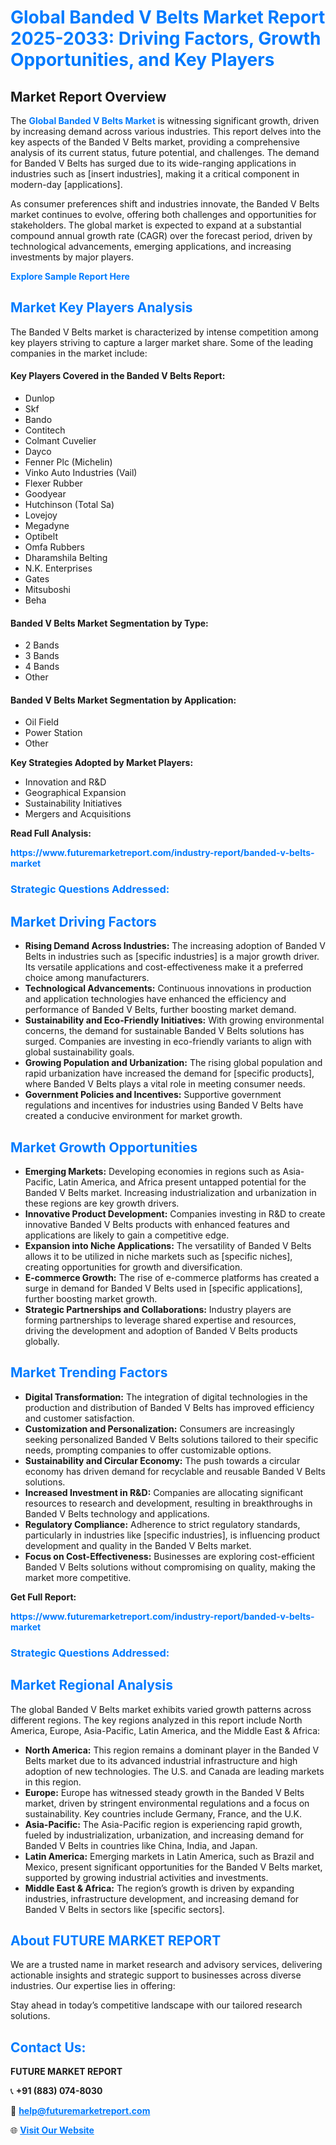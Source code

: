 <h1 style="color: #007BFF;">Global Banded V Belts Market Report 2025-2033: Driving Factors, Growth Opportunities, and Key Players</h1>

<section id="overview">
<h2>Market Report Overview</h2>
<p>The <a href="https://www.futuremarketreport.com/industry-report/banded-v-belts-market" style="color: #007BFF; text-decoration: none;"><strong>Global Banded V Belts Market</strong></a> is witnessing significant growth, driven by increasing demand across various industries. This report delves into the key aspects of the Banded V Belts market, providing a comprehensive analysis of its current status, future potential, and challenges. The demand for Banded V Belts has surged due to its wide-ranging applications in industries such as [insert industries], making it a critical component in modern-day [applications].</p>
<p>As consumer preferences shift and industries innovate, the Banded V Belts market continues to evolve, offering both challenges and opportunities for stakeholders. The global market is expected to expand at a substantial compound annual growth rate (CAGR) over the forecast period, driven by technological advancements, emerging applications, and increasing investments by major players.</p>
</section>

<section id="overview">
<p><a href="https://www.futuremarketreport.com/request-sample/reportId=31249" style="color: #007BFF; text-decoration: none;"><strong>Explore Sample Report Here</strong></a></p>
</section>

<section id="key-players">
<h2 style="color: #007BFF;">Market Key Players Analysis</h2>
<p>The Banded V Belts market is characterized by intense competition among key players striving to capture a larger market share. Some of the leading companies in the market include:</p>
<h4>Key Players Covered in the Banded V Belts Report:</h4>
<ul><li>Dunlop</li><li>Skf</li><li>Bando</li><li>Contitech</li><li>Colmant Cuvelier</li><li>Dayco</li><li>Fenner Plc (Michelin)</li><li>Vinko Auto Industries (Vail)</li><li>Flexer Rubber</li><li>Goodyear</li><li>Hutchinson (Total Sa)</li><li>Lovejoy</li><li>Megadyne</li><li>Optibelt</li><li>Omfa Rubbers</li><li>Dharamshila Belting</li><li>N.K. Enterprises</li><li>Gates</li><li>Mitsuboshi</li><li>Beha</li></ul>
<h4>Banded V Belts Market Segmentation by Type:</h4>
<ul><li>2 Bands</li><li>3 Bands</li><li>4 Bands</li><li>Other</li></ul>

<h4>Banded V Belts Market Segmentation by Application:</h4>
<ul><li>Oil Field</li><li>Power Station</li><li>Other</li></ul>
<p><strong>Key Strategies Adopted by Market Players:</strong></p>
<ul>
<li>Innovation and R&D</li>
<li>Geographical Expansion</li>
<li>Sustainability Initiatives</li>
<li>Mergers and Acquisitions</li>
</ul>
</section>

<section>
<p><strong>Read Full Analysis: </strong></p><a href="https://www.futuremarketreport.com/industry-report/banded-v-belts-market" style="color: #007BFF; text-decoration: none;"><strong>https://www.futuremarketreport.com/industry-report/banded-v-belts-market</strong></a>
<h3 style="color: #007BFF;">Strategic Questions Addressed:</h3>
</section>

<section id="driving-factors">
<h2 style="color: #007BFF;">Market Driving Factors</h2>
<ul>
<li><strong>Rising Demand Across Industries:</strong> The increasing adoption of Banded V Belts in industries such as [specific industries] is a major growth driver. Its versatile applications and cost-effectiveness make it a preferred choice among manufacturers.</li>
<li><strong>Technological Advancements:</strong> Continuous innovations in production and application technologies have enhanced the efficiency and performance of Banded V Belts, further boosting market demand.</li>
<li><strong>Sustainability and Eco-Friendly Initiatives:</strong> With growing environmental concerns, the demand for sustainable Banded V Belts solutions has surged. Companies are investing in eco-friendly variants to align with global sustainability goals.</li>
<li><strong>Growing Population and Urbanization:</strong> The rising global population and rapid urbanization have increased the demand for [specific products], where Banded V Belts plays a vital role in meeting consumer needs.</li>
<li><strong>Government Policies and Incentives:</strong> Supportive government regulations and incentives for industries using Banded V Belts have created a conducive environment for market growth.</li>
</ul>
</section>

<section id="growth-opportunities">
<h2 style="color: #007BFF;">Market Growth Opportunities</h2>
<ul>
<li><strong>Emerging Markets:</strong> Developing economies in regions such as Asia-Pacific, Latin America, and Africa present untapped potential for the Banded V Belts market. Increasing industrialization and urbanization in these regions are key growth drivers.</li>
<li><strong>Innovative Product Development:</strong> Companies investing in R&D to create innovative Banded V Belts products with enhanced features and applications are likely to gain a competitive edge.</li>
<li><strong>Expansion into Niche Applications:</strong> The versatility of Banded V Belts allows it to be utilized in niche markets such as [specific niches], creating opportunities for growth and diversification.</li>
<li><strong>E-commerce Growth:</strong> The rise of e-commerce platforms has created a surge in demand for Banded V Belts used in [specific applications], further boosting market growth.</li>
<li><strong>Strategic Partnerships and Collaborations:</strong> Industry players are forming partnerships to leverage shared expertise and resources, driving the development and adoption of Banded V Belts products globally.</li>
</ul>
</section>

<section id="trending-factors">
<h2 style="color: #007BFF;">Market Trending Factors</h2>
<ul>
<li><strong>Digital Transformation:</strong> The integration of digital technologies in the production and distribution of Banded V Belts has improved efficiency and customer satisfaction.</li>
<li><strong>Customization and Personalization:</strong> Consumers are increasingly seeking personalized Banded V Belts solutions tailored to their specific needs, prompting companies to offer customizable options.</li>
<li><strong>Sustainability and Circular Economy:</strong> The push towards a circular economy has driven demand for recyclable and reusable Banded V Belts solutions.</li>
<li><strong>Increased Investment in R&D:</strong> Companies are allocating significant resources to research and development, resulting in breakthroughs in Banded V Belts technology and applications.</li>
<li><strong>Regulatory Compliance:</strong> Adherence to strict regulatory standards, particularly in industries like [specific industries], is influencing product development and quality in the Banded V Belts market.</li>
<li><strong>Focus on Cost-Effectiveness:</strong> Businesses are exploring cost-efficient Banded V Belts solutions without compromising on quality, making the market more competitive.</li>
</ul>
</section>

<section>
<p><strong>Get Full Report: </strong></p><a href="https://www.futuremarketreport.com/industry-report/banded-v-belts-market" style="color: #007BFF; text-decoration: none;"><strong>https://www.futuremarketreport.com/industry-report/banded-v-belts-market</strong></a>
<h3 style="color: #007BFF;">Strategic Questions Addressed:</h3>
</section>


<section id="regional-analysis">
<h2 style="color: #007BFF;">Market Regional Analysis</h2>
<p>The global Banded V Belts market exhibits varied growth patterns across different regions. The key regions analyzed in this report include North America, Europe, Asia-Pacific, Latin America, and the Middle East & Africa:</p>
<ul>
<li><strong>North America:</strong> This region remains a dominant player in the Banded V Belts market due to its advanced industrial infrastructure and high adoption of new technologies. The U.S. and Canada are leading markets in this region.</li>
<li><strong>Europe:</strong> Europe has witnessed steady growth in the Banded V Belts market, driven by stringent environmental regulations and a focus on sustainability. Key countries include Germany, France, and the U.K.</li>
<li><strong>Asia-Pacific:</strong> The Asia-Pacific region is experiencing rapid growth, fueled by industrialization, urbanization, and increasing demand for Banded V Belts in countries like China, India, and Japan.</li>
<li><strong>Latin America:</strong> Emerging markets in Latin America, such as Brazil and Mexico, present significant opportunities for the Banded V Belts market, supported by growing industrial activities and investments.</li>
<li><strong>Middle East & Africa:</strong> The region’s growth is driven by expanding industries, infrastructure development, and increasing demand for Banded V Belts in sectors like [specific sectors].</li>
</ul>
</section>

<footer>
<h2 style="color: #007BFF;">About FUTURE MARKET REPORT</h2>
<p>We are a trusted name in market research and advisory services, delivering actionable insights and strategic support to businesses across diverse industries. Our expertise lies in offering:</p>

<p>Stay ahead in today’s competitive landscape with our tailored research solutions.</p>

<h2 style="color: #007BFF;">Contact Us:</h2>
<p><strong>FUTURE MARKET REPORT</strong></p>
<p>📞 <strong>+91 (883) 074-8030</strong></p>
<p>📧 <strong><a href="mailto:help@futuremarketreport.com" style="color: #007BFF;">help@futuremarketreport.com</a></strong></p>
<p>🌐 <strong><a href="https://www.futuremarketreport.com/" style="color: #007BFF;">Visit Our Website</a></strong></p>
</footer>